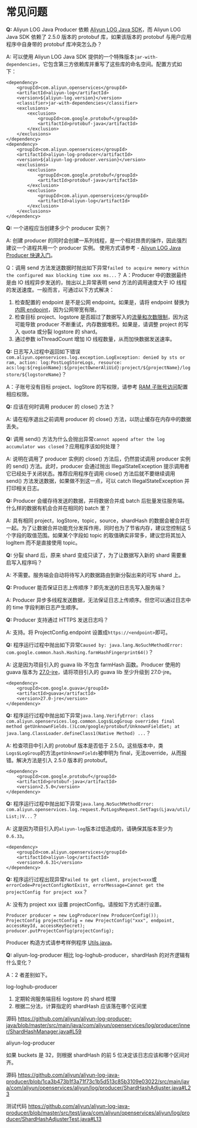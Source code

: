 # 常见问题

**Q:** Aliyun LOG Java Producer 依赖 [Aliyun LOG Java SDK](https://github.com/aliyun/aliyun-log-java-sdk)，而 Aliyun LOG Java SDK 依赖了 2.5.0 版本的 protobuf 库，如果该版本的 protobuf 与用户应用程序中自身带的 protobuf 库冲突怎么办？

A: 可以使用 Aliyun LOG Java SDK 提供的一个特殊版本`jar-with-dependencies`，它包含第三方依赖库并重写了这些库的命名空间。配置方式如下：
```
<dependency>
    <groupId>com.aliyun.openservices</groupId>
    <artifactId>aliyun-log</artifactId>
    <version>${aliyun-log.version}</version>
    <classifier>jar-with-dependencies</classifier>
    <exclusions>
        <exclusion>
            <groupId>com.google.protobuf</groupId>
            <artifactId>protobuf-java</artifactId>
        </exclusion>
    </exclusions>
</dependency>
<dependency>
    <groupId>com.aliyun.openservices</groupId>
    <artifactId>aliyun-log-producer</artifactId>
    <version>${aliyun-log-producer.version}</version>
    <exclusions>
        <exclusion>
            <groupId>com.google.protobuf</groupId>
            <artifactId>protobuf-java</artifactId>
        </exclusion>
        <exclusion>
            <groupId>com.aliyun.openservices</groupId>
            <artifactId>aliyun-log</artifactId>
        </exclusion>
    </exclusions>
</dependency>
```

**Q:** 一个进程应当创建多少个 producer 实例？

A: 创建 producer 的同时会创建一系列线程，是一个相对昂贵的操作，因此强烈建议一个进程共用一个 producer 实例。 使用方式请参考 - [Aliyun LOG Java Producer 快速入门](https://yq.aliyun.com/articles/682761)。

Q：调用 send 方法发送数据时抛出如下异常`failed to acquire memory within the configured max blocking time xxx ms...`？
A：Producer 中的数据最终是由 IO 线程异步发送的，抛出以上异常表明 send 方法的调用速度大于 IO 线程的发送速度。一般而言，可通过以下方式解决：

1. 检查配置的 endpoint 是不是公网 endpoint。如果是，请将 endpoint 替换为[内网 endpoint](https://help.aliyun.com/document_detail/29008.html)，因为公网带宽有限。
2. 检查目标 project、logstore 是否超过了数据写入的[流量和次数限制](https://help.aliyun.com/document_detail/92571.html)，因为这可能导致 producer 不断重试，内存数据堆积。如果是，请调整 project 的写入 quota 或分裂 logstore 的 shard。
3. 通过参数 ioThreadCount 增加 IO 线程数量，从而加快数据发送速率。

**Q:** 日志写入过程中返回如下错误`com.aliyun.openservices.log.exception.LogException: denied by sts or ram, action: log:PostLogStoreLogs, resource: acs:log:${regionName}:${projectOwnerAliUid}:project/${projectName}/logstore/${logstoreName}`？

A：子账号没有目标 project、logStore 的写权限，请参考 [RAM 子账号访问](https://github.com/aliyun/aliyun-log-java-producer#ram-%E5%AD%90%E8%B4%A6%E5%8F%B7%E8%AE%BF%E9%97%AE)配置相应权限。

**Q:** 应该在何时调用 producer 的 close() 方法？

A: 请在程序退出之前调用 producer 的 close() 方法，以防止缓存在内存中的数据丢失。

**Q:** 调用 send() 方法为什么会抛出异常`cannot append after the log accumulator was closed`？应用程序该如何处理？

A: 说明在调用了 producer 实例的 close() 方法后，仍然尝试调用 producer 实例的 send() 方法。此时，producer 会通过抛出 IllegalStateException 提示调用者它已经处于关闭状态。推荐应用程序在调用 close() 方法后就不要继续调用 send() 方法发送数据，如果做不到这一点，可以 catch IllegalStateException 并打印相关日志。

**Q:** Producer 会缓存待发送的数据，并将数据合并成 batch 后批量发往服务端。什么样的数据有机会合并在相同的 batch 里？

A: 具有相同 project，logStore，topic，source，shardHash 的数据会被合并在一起。为了让数据合并功能充分发挥作用，同时也为了节省内存，建议您控制这 5 个字段的取值范围。如果某个字段如 topic 的取值确实非常多，建议您将其加入 logItem 而不是直接使用 topic。

**Q:** 分裂 shard 后，原来 shard 变成只读了，为了让数据写入新的 shard 需要重启写入程序吗？

A: 不需要。服务端会自动将待写入的数据路由到新分裂出来的可写 shard 上。

**Q:** Producer 能否保证日志上传顺序？即先发送的日志先写入服务端？

A: Producer 异步多线程发送数据，无法保证日志上传顺序。但您可以通过日志中的 time 字段判断日志产生顺序。

**Q:** Producer 支持通过 HTTPS 发送日志吗？

A: 支持。将 ProjectConfig.endpoint 设置成`https://<endpoint>`即可。

**Q:** 程序运行过程中抛出如下异常`Caused by: java.lang.NoSuchMethodError: com.google.common.hash.Hashing.farmHashFingerprint64()`？

A: 这是因为项目引入的 guava lib 不包含 farmHash 函数。Producer 使用的 guava 版本为 [27.0-jre](https://github.com/aliyun/aliyun-log-java-producer/blob/master/pom.xml#L45)，请将项目引入的 guava lib 至少升级到 27.0-jre。 
```
<dependency>
    <groupId>com.google.guava</groupId>
    <artifactId>guava</artifactId>
    <version>27.0-jre</version>
</dependency>
```

**Q:** 程序运行过程中抛出如下异常`java.lang.VerifyError: class com.aliyun.openservices.log.common.Logs$LogGroup overrides final method getUnknownFields.()Lcom/google/protobuf/UnknownFieldSet;
at java.lang.ClassLoader.defineClass1(Native Method)
...`？

A: 检查项目中引入的 protobuf 版本是否低于 2.5.0。这些版本中，类`Logs$LogGroup`的方法`getUnknownFields`被申明为 final，无法override，从而报错。解决方法是引入 2.5.0 版本的 protobuf。
```
<dependency>
    <groupId>com.google.protobuf</groupId>
    <artifactId>protobuf-java</artifactId>
    <version>2.5.0</version>
</dependency>
```

**Q:** 程序运行过程中抛出如下异常`java.lang.NoSuchMethodError: com.aliyun.openservices.log.request.PutLogsRequest.SetTags(Ljava/util/List;)V...`？

A: 这是因为项目引入的`aliyun-log`版本过低造成的，请确保其版本至少为`0.6.33`。
```
<dependency>
    <groupId>com.aliyun.openservices</groupId>
    <artifactId>aliyun-log</artifactId>
    <version>0.6.31</version>
</dependency>
```

**Q:** 程序运行过程出现异常`Failed to get client, project=xxx`或`errorCode=ProjectConfigNotExist, errorMessage=Cannot get the projectConfig for project xxx`？

A: 没有为 project xxx 设置 projectConfig。请按如下方式进行设置。
```
Producer producer = new LogProducer(new ProducerConfig());
ProjectConfig projectConfig = new ProjectConfig("xxx", endpoint, accessKeyId, accessKeySecret);
producer.putProjectConfig(projectConfig);
```
Producer 构造方式请参考样例程序 [Utils.java](https://github.com/aliyun/aliyun-log-producer-sample/blob/master/src/main/java/com/aliyun/openservices/aliyun/log/producer/sample/Utils.java#L19)。

**Q:** aliyun-log-producer 相比 log-loghub-producer，shardHash 的对齐逻辑有什么变化？

A：2 者差别如下。

log-loghub-producer
1. 定期轮询服务端目标 logstore 的 shard 梳理
2. 根据二分法，计算指定的 shardHash 应该落在哪个区间里

源码
https://github.com/aliyun/aliyun-log-producer-java/blob/master/src/main/java/com/aliyun/openservices/log/producer/inner/ShardHashManager.java#L59

aliyun-log-producer

如果 buckets 是 32，则根据 shardHash 的前 5 位决定该日志应该和哪个区间对齐。

源码
https://github.com/aliyun/aliyun-log-java-producer/blob/1ca3b473b1f3a71f73c1b5d513c85b3109e03022/src/main/java/com/aliyun/openservices/aliyun/log/producer/ShardHashAdjuster.java#L23

测试代码
https://github.com/aliyun/aliyun-log-java-producer/blob/master/src/test/java/com/aliyun/openservices/aliyun/log/producer/ShardHashAdjusterTest.java#L13


